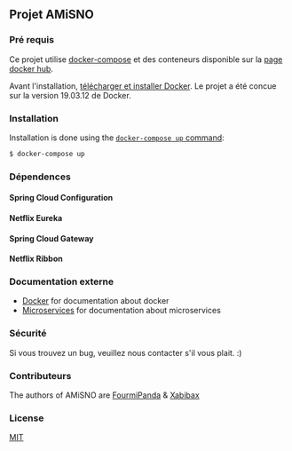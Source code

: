 ## Projet AMiSNO

### Pré requis

Ce projet utilise [docker-compose](https://docs.docker.com/compose/) et des conteneurs disponible sur la [page docker hub](https://hub.docker.com/search?q=fourmipanda&type=image).

Avant l'installation, [télécharger et installer Docker](https://docs.docker.com/docker-for-windows/install/).
Le projet a été concue sur la version 19.03.12 de Docker.

### Installation

Installation is done using the
[`docker-compose up` command](https://docs.docker.com/compose/reference/up/):

```bash
$ docker-compose up
```

### Dépendences

#### Spring Cloud Configuration

#### Netflix Eureka

#### Spring Cloud Gateway

#### Netflix Ribbon

### Documentation externe

  * [Docker](https://www.docker.com/) for documentation about docker
  * [Microservices](https://microservices.io/) for documentation about microservices

### Sécurité

Si vous trouvez un bug, veuillez nous contacter s'il vous plait. :)

### Contributeurs

The authors of AMiSNO are [FourmiPanda](https://github.com/FourmiPanda) &  [Xabibax](https://github.com/Xabibax)

### License

  [MIT](LICENSE)

